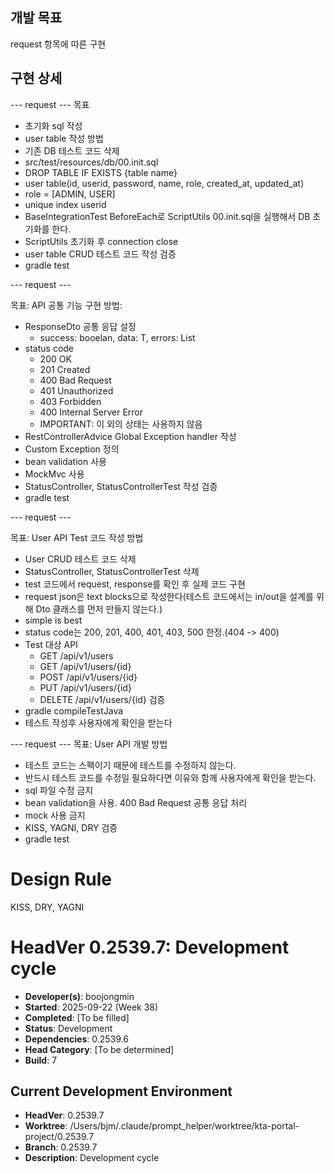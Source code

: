 ## 개발 목표
request 항목에 따른 구현

## 구현 상세

--- request --- 
목표
- 초기화 sql 작성
- user table 작성 
방법
- 기존 DB 테스트 코드 삭제
- src/test/resources/db/00.init.sql
- DROP TABLE IF EXISTS {table name}
- user table(id, userid, password, name, role, created_at, updated_at)
- role = [ADMIN, USER]
- unique index userid 
- BaseIntegrationTest BeforeEach로 ScriptUtils 00.init.sql을 실행해서 DB 초기화를 한다.
- ScriptUtils 초기화 후 connection close
- user table CRUD 테스트 코드 작성
검증
- gradle test


--- request ---

목표: API 공통 기능 구현
방법:
- ResponseDto 공통 응답 설정
     -  success: booelan, data: T, errors: List<ErrorDetail>
- status code
     - 200 OK
     - 201 Created
     - 400 Bad Request
     - 401 Unauthorized
     - 403 Forbidden
     - 400 Internal Server Error
     - IMPORTANT: 이 외의 상태는 사용하지 않음
- RestControllerAdvice  Global Exception handler 작성
- Custom Exception 정의
- bean validation 사용
- MockMvc 사용
- StatusController, StatusControllerTest 작성
검증
- gradle test

--- request ---

목표: User API Test 코드 작성
방법
- User CRUD 테스트 코드 삭제
- StatusController, StatusControllerTest 삭제
- test 코드에서 request, response를 확인 후 실제 코드 구현
- request json은 text blocks으로 작성한다(테스트 코드에서는 in/out을 설계를 위해 Dto 클래스를 먼저 만들지 않는다.)
- simple is best
- status code는 200, 201, 400, 401, 403, 500 한정.(404 -> 400)
- Test 대상 API
     - GET /api/v1/users
     - GET /api/v1/users/{id}
     - POST /api/v1/users/{id}
     - PUT /api/v1/users/{id}
     - DELETE /api/v1/users/{id}
검증
- gradle compileTestJava
- 테스트 작성후 사용자에게 확인을 받는다

--- request ---
목표: User API 개발
방법
- 테스트 코드는 스펙이기 때문에 테스트를 수정하지 않는다.
- 반드시 테스트 코드를 수정일 필요하다면 이유와 함께 사용자에게 확인을 받는다.
- sql 파일 수정 금지
- bean validation을 사용. 400 Bad Request 공통 응답 처리
- mock 사용 금지
- KISS, YAGNI, DRY
검증
- gradle test



# Design Rule
KISS, DRY, YAGNI

# HeadVer 0.2539.7: Development cycle

- **Developer(s)**: boojongmin
- **Started**: 2025-09-22 (Week 38)
- **Completed**: [To be filled]
- **Status**: Development
- **Dependencies**: 0.2539.6
- **Head Category**: [To be determined]
- **Build**: 7

## Current Development Environment
- **HeadVer**: 0.2539.7
- **Worktree**: /Users/bjm/.claude/prompt_helper/worktree/kta-portal-project/0.2539.7
- **Branch**: 0.2539.7
- **Description**: Development cycle
